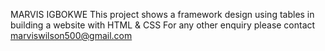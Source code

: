 MARVIS IGBOKWE
This project shows a framework design using tables in building a website with HTML & CSS
For any other enquiry please contact marviswilson500@gmail.com